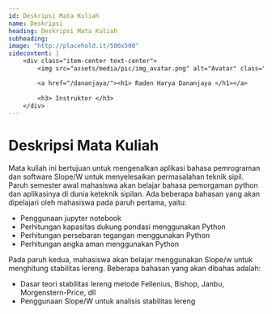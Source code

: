 ```yaml
---
id: Deskripsi Mata Kuliah
name: Deskripsi
heading: Deskripsi Mata Kuliah
subheading: 
image: "http://placehold.it/500x500"
sidecontent: |
    <div class="item-center text-center">
        <img src="assets/media/pic/img_avatar.png" alt="Avatar" class="avatar square-300 rounded-circle">

        <a href="/dananjaya/"><h1> Raden Harya Dananjaya </h1></a>
        
        <h3> Instruktor </h3>
    </div>
---
```

# Deskripsi Mata Kuliah 
Mata kuliah ini bertujuan untuk mengenalkan aplikasi bahasa pemrograman dan software Slope/W untuk menyelesaikan permasalahan teknik sipil. Paruh semester awal mahasiswa akan belajar bahasa pemorgaman python dan aplikasinya di dunia keteknik sipilan. Ada beberapa bahasan yang akan dipelajari oleh mahasiswa pada paruh pertama, yaitu:
- Penggunaan jupyter notebook
- Perhitungan kapasitas dukung pondasi menggunakan Python
- Perhitungan persebaran tegangan menggunakan Python
- Perhitungan angka aman menggunakan Python

Pada paruh kedua, mahasiswa akan belajar menggunakan Slope/w untuk menghitung stabilitas lereng. Beberapa bahasan yang akan dibahas adalah:
- Dasar teori stabilitas lereng metode Fellenius, Bishop, Janbu, Morgenstern-Price, dll 
- Penggunaan Slope/W untuk analisis stabilitas lereng